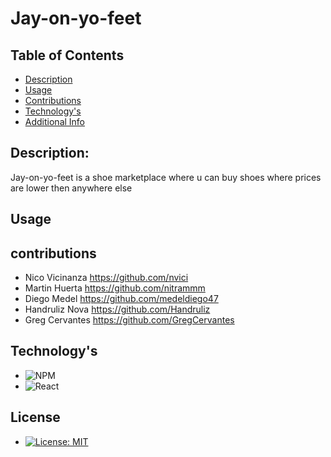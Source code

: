 # Jay-on-yo-feet
##  Table of Contents
  - [Description](#description)
  - [Usage](#usage)
  - [Contributions](#contributions)
  - [Technology's](#Technology's)
  - [Additional Info](#additional-info)
## Description:
  Jay-on-yo-feet is a shoe marketplace where u can buy shoes where prices are lower then anywhere else

## Usage

## contributions
- Nico Vicinanza https://github.com/nvici
- Martin Huerta https://github.com/nitrammm
- Diego Medel https://github.com/medeldiego47
- Handruliz Nova https://github.com/Handruliz
- Greg Cervantes https://github.com/GregCervantes

## Technology's
- ![NPM](https://img.shields.io/badge/NPM-%23000000.svg?style=for-the-badge&logo=npm&logoColor=white)
- ![React](https://img.shields.io/badge/react-%2320232a.svg?style=for-the-badge&logo=react&logoColor=%2361DAFB)

## License

- [![License: MIT](https://img.shields.io/badge/License-MIT-yellow.svg)](https://opensource.org/licenses/MIT)
